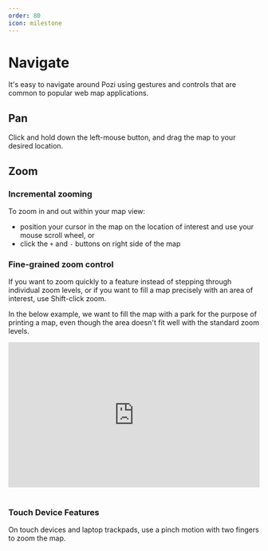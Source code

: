 ```yaml
---
order: 80
icon: milestone
---
```


# Navigate

It's easy to navigate around Pozi using gestures and controls that are common to popular web map applications.

## Pan

Click and hold down the left-mouse button, and drag the map to your desired location.

## Zoom

### Incremental zooming

To zoom in and out within your map view:

* position your cursor in the map on the location of interest and use your mouse scroll wheel, or
* click the `+` and `-` buttons on right side of the map

### Fine-grained zoom control

If you want to zoom quickly to a feature instead of stepping through individual zoom levels, or if you want to fill a map precisely with an area of interest, use Shift-click zoom.

In the below example, we want to fill the map with a park for the purpose of printing a map, even though the area doesn't fit well with the standard zoom levels.

<div style="position: relative; padding-bottom: calc(48.979166666666664% + 44px); height: 0;"><iframe src="https://app.supademo.com/embed/UXkUK0r-gTdgg0id3_QGO" frameborder="0" webkitallowfullscreen mozallowfullscreen allowfullscreen style="position: absolute; top: 0; left: 0; width: 100%; height: 100%;"></iframe></div>

</br>

### Touch Device Features

On touch devices and laptop trackpads, use a pinch motion with two fingers to zoom the map.
